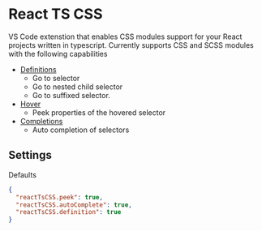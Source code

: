 # React TS CSS

VS Code extenstion that enables CSS modules support for your React projects written in typescript.
Currently supports CSS and SCSS modules with the following capabilities

- [Definitions](#https://code.visualstudio.com/api/references/vscode-api#DefinitionProvider)
  - Go to selector
  - Go to nested child selector
  - Go to suffixed selector.
- [Hover](#https://code.visualstudio.com/api/references/vscode-api#HoverProvider)
  - Peek properties of the hovered selector
- [Completions](#https://code.visualstudio.com/api/references/vscode-api#HoverProvider)
  - Auto completion of selectors

## Settings

Defaults

```json
{
  "reactTsCSS.peek": true,
  "reactTsCSS.autoComplete": true,
  "reactTsCSS.definition": true
}
```
